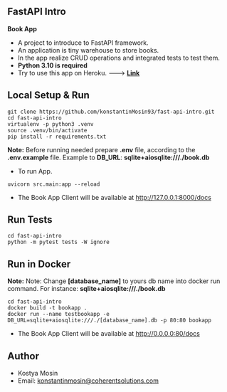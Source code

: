 ## FastAPI Intro
**Book App**
* A project to introduce to FastAPI framework.
* An application is tiny warehouse to store books.
* In the app realize CRUD operations and integrated tests to test them.
* **Python 3.10 is required**
* Try to use this app on Heroku. ---> **[Link](https://km93-fast-api-book-app.herokuapp.com)**

## Local Setup & Run

````
git clone https://github.com/konstantinMosin93/fast-api-intro.git
cd fast-api-intro
virtualenv -p python3 .venv
source .venv/bin/activate
pip install -r requirements.txt
````
**Note:** Before running needed prepare **.env** file, according to the **.env.example** file. Example to **DB_URL**: **sqlite+aiosqlite:///./book.db**
* To run App.
````
uvicorn src.main:app --reload
````
* The Book App Client will be available at http://127.0.0.1:8000/docs

## Run Tests
````
cd fast-api-intro
python -m pytest tests -W ignore
````

## Run in Docker
**Note:** Note: Change **[database_name]** to yours db name  into docker run command. For instance: **sqlite+aiosqlite:///./book.db**
````
cd fast-api-intro
docker build -t bookapp .
docker run --name testbookapp -e DB_URL=sqlite+aiosqlite:///./[database_name].db -p 80:80 bookapp
````
* The Book App Client will be available at http://0.0.0.0:80/docs

## Author

* Kostya Mosin
* Email: konstantinmosin@coherentsolutions.com
